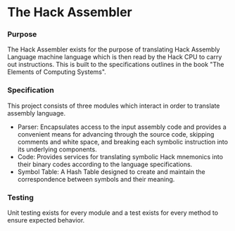 # The Hack Assembler

### Purpose
The Hack Assembler exists for the purpose of translating Hack Assembly Language machine language which is then read by the Hack CPU to carry out instructions.
This is built to the specifications outlines in the book "The Elements of Computing Systems".

### Specification
This project consists of three modules which interact in order to translate assembly language.

- Parser: Encapsulates access to the input assembly code and provides a convenient means for advancing through the source code, skipping comments and white space, and breaking each symbolic instruction into its underlying components.
- Code: Provides services for translating symbolic Hack mnemonics into their binary codes according to the language specifications.
- Symbol Table: A Hash Table designed to create and maintain the correspondence between symbols and their meaning.

### Testing
Unit testing exists for every module and a test exists for every method to ensure expected behavior.